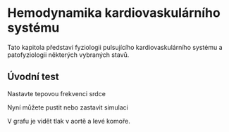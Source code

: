# Hemodynamika kardiovaskulárního systému

Tato kapitola představí fyziologii pulsujícího kardiovaskulárního systému
 a patofyziologii některých vybraných stavů.


## Úvodní test

Nastavte tepovou frekvenci srdce

<bdl-range id="id1" min="40" max="180" step="1" default="60" title="Heart rate"></bdl-range>

Nyní můžete pustit nebo zastavit simulaci

<bdl-fmi id="id4" src="MeursFMI2.js" fminame="Physiolibrary_Hydraulic_Examples_MeursModel2011_HemodynamicsMeurs_0flatNorm"
               tolerance="0.000001" starttime="0" guid="{b3a357a4-da8c-4f00-b159-28ec2ea45e26}"
               valuereferences="637534281,637534272,33554436, 33554437, 33554432, 33554436, 33554437, 33554433, 16777313"
               valuelabels="Pressure in Aorta,Pressure in Left Ventricle, Intrathoracic Artery Volume, Extrathoracic Arteries Volume, Pulmonary Arteries Volume, Intrathoracic Veins Volume, Extrathoracic Veins volume, Pulmonary Veins Volume,Heart Rate"
               inputs="id1,16777313,1,60"></bdl-fmi>
               
V grafu je vidět tlak v aortě a levé komoře.

<bdl-dygraphchart width="600" height="300" fromid="id4" inputs="time,aorta pressure,ventricle pressure" refindex="0" refvalues="2"></bdl-dygraphchart>
